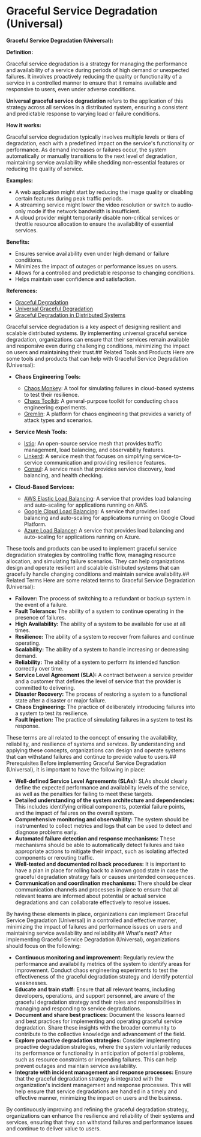 # Graceful Service Degradation (Universal) 
**Graceful Service Degradation (Universal):**

**Definition:**

Graceful service degradation is a strategy for managing the performance and availability of a service during periods of high demand or unexpected failures. It involves proactively reducing the quality or functionality of a service in a controlled manner to ensure that it remains available and responsive to users, even under adverse conditions.

**Universal graceful service degradation** refers to the application of this strategy across all services in a distributed system, ensuring a consistent and predictable response to varying load or failure conditions.

**How it works:**

Graceful service degradation typically involves multiple levels or tiers of degradation, each with a predefined impact on the service's functionality or performance. As demand increases or failures occur, the system automatically or manually transitions to the next level of degradation, maintaining service availability while shedding non-essential features or reducing the quality of service.

**Examples:**

* A web application might start by reducing the image quality or disabling certain features during peak traffic periods.
* A streaming service might lower the video resolution or switch to audio-only mode if the network bandwidth is insufficient.
* A cloud provider might temporarily disable non-critical services or throttle resource allocation to ensure the availability of essential services.

**Benefits:**

* Ensures service availability even under high demand or failure conditions.
* Minimizes the impact of outages or performance issues on users.
* Allows for a controlled and predictable response to changing conditions.
* Helps maintain user confidence and satisfaction.

**References:**

* [Graceful Degradation](https://martinfowler.com/articles/graceful-degradation.html)
* [Universal Graceful Degradation](https://www.nginx.com/blog/universal-graceful-degradation/)
* [Graceful Degradation in Distributed Systems](https://www.oreilly.com/library/view/graceful-degradation/9781098108571/)

Graceful service degradation is a key aspect of designing resilient and scalable distributed systems. By implementing universal graceful service degradation, organizations can ensure that their services remain available and responsive even during challenging conditions, minimizing the impact on users and maintaining their trust.## Related Tools and Products
Here are some tools and products that can help with Graceful Service Degradation (Universal):

* **Chaos Engineering Tools:**

    * [Chaos Monkey](https://netflix.github.io/chaosmonkey/): A tool for simulating failures in cloud-based systems to test their resilience.
    * [Chaos Toolkit](https://chaostoolkit.org/): A general-purpose toolkit for conducting chaos engineering experiments.
    * [Gremlin](https://gremlin.com/): A platform for chaos engineering that provides a variety of attack types and scenarios.

* **Service Mesh Tools:**

    * [Istio](https://istio.io/): An open-source service mesh that provides traffic management, load balancing, and observability features.
    * [Linkerd](https://linkerd.io/): A service mesh that focuses on simplifying service-to-service communication and providing resilience features.
    * [Consul](https://www.consul.io/): A service mesh that provides service discovery, load balancing, and health checking.

* **Cloud-Based Services:**

    * [AWS Elastic Load Balancing](https://aws.amazon.com/elasticloadbalancing/): A service that provides load balancing and auto-scaling for applications running on AWS.
    * [Google Cloud Load Balancing](https://cloud.google.com/load-balancing/): A service that provides load balancing and auto-scaling for applications running on Google Cloud Platform.
    * [Azure Load Balancer](https://azure.microsoft.com/en-us/services/load-balancer/): A service that provides load balancing and auto-scaling for applications running on Azure.

These tools and products can be used to implement graceful service degradation strategies by controlling traffic flow, managing resource allocation, and simulating failure scenarios. They can help organizations design and operate resilient and scalable distributed systems that can gracefully handle changing conditions and maintain service availability.## Related Terms
Here are some related terms to Graceful Service Degradation (Universal):

* **Failover:** The process of switching to a redundant or backup system in the event of a failure.
* **Fault Tolerance:** The ability of a system to continue operating in the presence of failures.
* **High Availability:** The ability of a system to be available for use at all times.
* **Resilience:** The ability of a system to recover from failures and continue operating.
* **Scalability:** The ability of a system to handle increasing or decreasing demand.
* **Reliability:** The ability of a system to perform its intended function correctly over time.
* **Service Level Agreement (SLA):** A contract between a service provider and a customer that defines the level of service that the provider is committed to delivering.
* **Disaster Recovery:** The process of restoring a system to a functional state after a disaster or major failure.
* **Chaos Engineering:** The practice of deliberately introducing failures into a system to test its resilience.
* **Fault Injection:** The practice of simulating failures in a system to test its response.

These terms are all related to the concept of ensuring the availability, reliability, and resilience of systems and services. By understanding and applying these concepts, organizations can design and operate systems that can withstand failures and continue to provide value to users.## Prerequisites
Before implementing Graceful Service Degradation (Universal), it is important to have the following in place:

* **Well-defined Service Level Agreements (SLAs):** SLAs should clearly define the expected performance and availability levels of the service, as well as the penalties for failing to meet these targets.
* **Detailed understanding of the system architecture and dependencies:** This includes identifying critical components, potential failure points, and the impact of failures on the overall system.
* **Comprehensive monitoring and observability:** The system should be instrumented to collect metrics and logs that can be used to detect and diagnose problems early.
* **Automated failure detection and response mechanisms:** These mechanisms should be able to automatically detect failures and take appropriate actions to mitigate their impact, such as isolating affected components or rerouting traffic.
* **Well-tested and documented rollback procedures:** It is important to have a plan in place for rolling back to a known good state in case the graceful degradation strategy fails or causes unintended consequences.
* **Communication and coordination mechanisms:** There should be clear communication channels and processes in place to ensure that all relevant teams are informed about potential or actual service degradations and can collaborate effectively to resolve issues.

By having these elements in place, organizations can implement Graceful Service Degradation (Universal) in a controlled and effective manner, minimizing the impact of failures and performance issues on users and maintaining service availability and reliability.## What's next?
After implementing Graceful Service Degradation (Universal), organizations should focus on the following:

* **Continuous monitoring and improvement:** Regularly review the performance and availability metrics of the system to identify areas for improvement. Conduct chaos engineering experiments to test the effectiveness of the graceful degradation strategy and identify potential weaknesses.
* **Educate and train staff:** Ensure that all relevant teams, including developers, operations, and support personnel, are aware of the graceful degradation strategy and their roles and responsibilities in managing and responding to service degradations.
* **Document and share best practices:** Document the lessons learned and best practices for implementing and operating graceful service degradation. Share these insights with the broader community to contribute to the collective knowledge and advancement of the field.
* **Explore proactive degradation strategies:** Consider implementing proactive degradation strategies, where the system voluntarily reduces its performance or functionality in anticipation of potential problems, such as resource constraints or impending failures. This can help prevent outages and maintain service availability.
* **Integrate with incident management and response processes:** Ensure that the graceful degradation strategy is integrated with the organization's incident management and response processes. This will help ensure that service degradations are handled in a timely and effective manner, minimizing the impact on users and the business.

By continuously improving and refining the graceful degradation strategy, organizations can enhance the resilience and reliability of their systems and services, ensuring that they can withstand failures and performance issues and continue to deliver value to users.